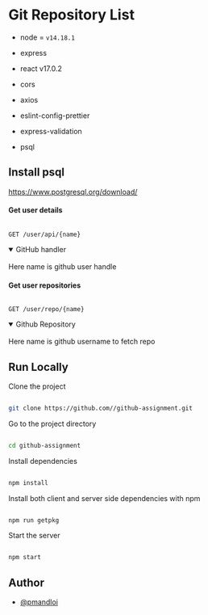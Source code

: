 # Git Repository List

- node = `v14.18.1`

- express
- react v17.0.2
- cors
- axios
- eslint-config-prettier
- express-validation
- psql

## Install psql

https://www.postgresql.org/download/

#### Get user details

```http

GET /user/api/{name}

```

<details open>
<summary>GitHub handler</summary>
<br>
Here name is github user handle 
</details>

#### Get user repositories

```http

GET /user/repo/{name}

```

<details open>
<summary>Github Repository</summary>
<br>
Here name is github username to fetch repo
</details>

## Run Locally

Clone the project

```bash

git clone https://github.com//github-assignment.git

```

Go to the project directory

```bash

cd github-assignment

```

Install dependencies

```bash

npm install

```

Install both client and server side dependencies with npm

```bash

npm run getpkg

```

Start the server

```bash

npm start

```

## Author

- [@pmandloi](https://github.com/parthmandloi009)
